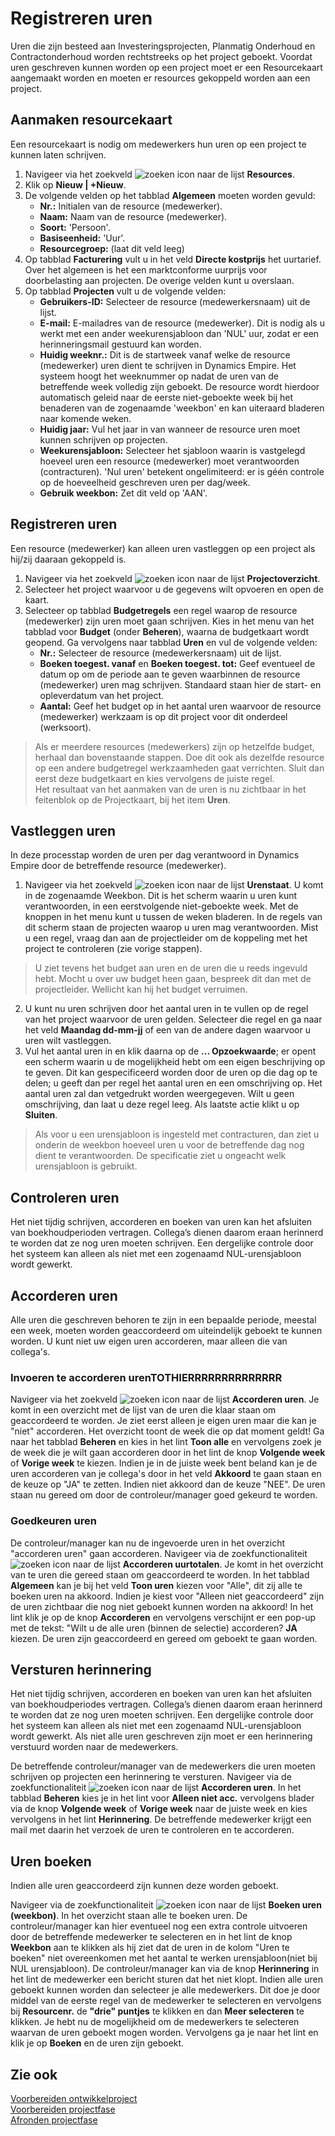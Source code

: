 # Registreren uren

Uren die zijn besteed aan Investeringsprojecten, Planmatig Onderhoud en Contractonderhoud worden rechtstreeks op het project geboekt. Voordat uren geschreven kunnen worden op een project moet er een Resourcekaart aangemaakt worden en moeten er resources gekoppeld worden aan een project.
 
## Aanmaken resourcekaart

Een resourcekaart is nodig om medewerkers hun uren op een project te kunnen laten schrijven. 

 1. Navigeer via het zoekveld ![zoeken icon](/assets/images/zoeken.png "zoeken icon") naar de lijst **Resources**. 
 2. Klik op **Nieuw | +Nieuw**. 
 3. De volgende velden op het tabblad **Algemeen** moeten worden gevuld:
	* **Nr.:** Initialen van de resource (medewerker). 
	* **Naam:** Naam van de resource (medewerker).
	* **Soort:** 'Persoon'.
	* **Basiseenheid:** 'Uur'.
	* **Resourcegroep:** (laat dit veld leeg) 
 4. Op tabblad **Facturering** vult u in het veld **Directe kostprijs** het uurtarief. Over het algemeen is het een marktconforme uurprijs voor doorbelasting aan projecten. De overige velden kunt u overslaan.
 5. Op tabblad **Projecten** vult u de volgende velden:
	* **Gebruikers-ID:** Selecteer de resource (medewerkersnaam) uit de lijst.
	* **E-mail:** E-mailadres van de resource (medewerker). Dit is nodig als u werkt met een ander weekurensjabloon dan 'NUL' uur, zodat er een herinneringsmail gestuurd kan worden.
	* **Huidig weeknr.:** Dit is de startweek vanaf welke de resource (medewerker) uren dient te schrijven in Dynamics Empire. Het systeem hoogt het weeknummer op nadat de uren van de betreffende week volledig zijn geboekt. De resource wordt hierdoor automatisch geleid naar de eerste niet-geboekte week bij het benaderen van de zogenaamde 'weekbon' en kan uiteraard bladeren naar komende weken.
	* **Huidig jaar:** Vul het jaar in van wanneer de resource uren moet kunnen schrijven op projecten.
	* **Weekurensjabloon:** Selecteer het sjabloon waarin is vastgelegd hoeveel uren een resource (medewerker) moet verantwoorden (contracturen). 'Nul uren' betekent ongelimiteerd: er is géén controle op de hoeveelheid geschreven uren per dag/week. 
	* **Gebruik weekbon:** Zet dit veld op 'AAN'.	 
	
## Registreren uren

Een resource (medewerker) kan alleen uren vastleggen op een project als hij/zij daaraan gekoppeld is.

 1. Navigeer via het zoekveld ![zoeken icon](/assets/images/zoeken.png "zoeken icon") naar de lijst **Projectoverzicht**. 
 2. Selecteer het project waarvoor u de gegevens wilt opvoeren en open de kaart.
 3. Selecteer op tabblad **Budgetregels** een regel waarop de resource (medewerker) zijn uren moet gaan schrijven. Kies in het menu van het tabblad voor **Budget** (onder **Beheren**), waarna de budgetkaart wordt geopend. Ga vervolgens naar tabblad **Uren** en vul de volgende velden:
	* **Nr.:** Selecteer de resource (medewerkersnaam) uit de lijst.
	* **Boeken toegest. vanaf** en **Boeken toegest. tot:** Geef eventueel de datum op om de periode aan te geven waarbinnen de resource (medewerker) uren mag schrijven. Standaard staan hier de start- en opleverdatum van het project. 
	* **Aantal:** Geef het budget op in het aantal uren waarvoor de resource (medewerker) werkzaam is op dit project voor dit onderdeel (werksoort).
 
>Als er meerdere resources (medewerkers) zijn op hetzelfde budget, herhaal dan bovenstaande stappen. Doe dit ook als dezelfde resource op een andere budgetregel werkzaamheden gaat verrichten. Sluit dan eerst deze budgetkaart en kies vervolgens de juiste regel.  
>Het resultaat van het aanmaken van de uren is nu zichtbaar in het feitenblok op de Projectkaart, bij het item **Uren**.

## Vastleggen uren

In deze processtap worden de uren per dag verantwoord in Dynamics Empire door de betreffende resource (medewerker).

 1. Navigeer via het zoekveld ![zoeken icon](/assets/images/zoeken.png "zoeken icon") naar de lijst **Urenstaat**. U komt in de zogenaamde Weekbon. Dit is het scherm waarin u uren kunt verantwoorden, in een eerstvolgende niet-geboekte week. Met de knoppen in het menu kunt u tussen de weken bladeren. In de regels van dit scherm staan de projecten waarop u uren mag verantwoorden. Mist u een regel, vraag dan aan de projectleider om de koppeling met het project te controleren (zie vorige stappen).

>U ziet tevens het budget aan uren en de uren die u reeds ingevuld hebt. Mocht u over uw budget heen gaan, bespreek dit dan met de projectleider. Wellicht kan hij het budget verruimen.

 2. U kunt nu uren schrijven door het aantal uren in te vullen op de regel van het project waarvoor de uren gelden. Selecteer die regel en ga naar het veld **Maandag dd-mm-jj** of een van de andere dagen waarvoor u uren wilt vastleggen.
 3. Vul het aantal uren in en klik daarna op de **... Opzoekwaarde**; er opent een scherm waarin u de mogelijkheid hebt om een eigen beschrijving op te geven. Dit kan gespecificeerd worden door de uren op die dag op te delen; u geeft dan per regel het aantal uren en een omschrijving op. Het aantal uren zal dan vetgedrukt worden weergegeven.  Wilt u geen omschrijving, dan laat u deze regel leeg. Als laatste actie klikt u op **Sluiten**.
> Als voor u een urensjabloon is ingesteld met contracturen, dan ziet u onderin de weekbon hoeveel uren u voor de betreffende dag nog dient te verantwoorden. De specificatie ziet u ongeacht welk urensjabloon is gebruikt.

## Controleren uren

Het niet tijdig schrijven, accorderen en boeken van uren kan het afsluiten van boekhoudperioden vertragen. Collega’s dienen daarom eraan herinnerd te worden dat ze nog uren moeten schrijven. Een dergelijke controle door het systeem kan alleen als niet met een zogenaamd NUL-urensjabloon wordt gewerkt.

## Accorderen uren

Alle uren die geschreven behoren te zijn in een bepaalde periode, meestal een week, moeten worden geaccordeerd om uiteindelijk geboekt te kunnen worden. U kunt niet uw eigen uren accorderen, maar alleen die van collega's.

### Invoeren te accorderen urenTOTHIERRRRRRRRRRRRRR

Navigeer via het zoekveld ![zoeken icon](/assets/images/zoeken.png "zoeken icon") naar de lijst **Accorderen uren**. 
Je komt in een overzicht met de lijst van de uren die klaar staan om geaccordeerd te worden. Je ziet eerst alleen je eigen uren maar die kan je "niet" accorderen. Het overzicht toont de week die op dat moment geldt!
Ga naar het tabblad **Beheren** en kies in het lint **Toon alle** en vervolgens zoek je de week die je wilt gaan accorderen door in het lint de knop **Volgende week** of **Vorige week** te kiezen. 
Indien je in de juiste week bent beland kan je de uren accorderen van je collega's door in het veld **Akkoord** te gaan staan en de keuze op "JA" te zetten. Indien niet akkoord dan de keuze "NEE".
De uren staan nu gereed om door de controleur/manager goed gekeurd te worden. 

### Goedkeuren uren

De controleur/manager kan nu de ingevoerde uren in het overzicht "accorderen uren" gaan accorderen.
Navigeer via de zoekfunctionaliteit ![zoeken icon](https://docs.cegeka-dsa.nl/assets/images/zoeken.png "zoeken icon")  naar de lijst **Accorderen uurtotalen**. 
Je komt in het overzicht van te uren die gereed staan om geaccordeerd te worden. In het tabblad **Algemeen** kan je bij het veld **Toon uren** kiezen voor "Alle", dit zij alle te boeken uren na akkoord. Indien je kiest voor "Alleen niet geaccordeerd" zijn de uren zichtbaar die nog niet geboekt kunnen worden na akkoord! 
In het lint klik je op de knop **Accorderen** en vervolgens verschijnt er een pop-up met de tekst: "Wilt u de alle uren (binnen de selectie) accorderen? **JA** kiezen.  De uren zijn geaccordeerd en gereed om geboekt te gaan worden.

## Versturen herinnering

Het niet tijdig schrijven, accorderen en boeken van uren kan het afsluiten van boekhoudperiodes vertragen. Collega’s dienen daarom eraan herinnerd te worden dat ze nog uren moeten schrijven. Een dergelijke controle door het systeem kan alleen als niet met een zogenaamd NUL-urensjabloon wordt gewerkt. Als niet alle uren geschreven zijn moet er een herinnering verstuurd worden naar de medewerkers.

De betreffende controleur/manager van de medewerkers die uren moeten schrijven op projecten een herinnering te versturen. 
Navigeer via de zoekfunctionaliteit ![zoeken icon](https://docs.cegeka-dsa.nl/assets/images/zoeken.png "zoeken icon") naar de lijst **Accorderen uren**. 
In het tabblad **Beheren** kies je in het lint voor **Alleen niet acc.** vervolgens blader via de knop **Volgende week** of **Vorige week** naar de juiste week en kies vervolgens in het lint **Herinnering**. 
De betreffende medewerker krijgt een mail met daarin het verzoek de uren te controleren en te accorderen.

## Uren boeken

Indien alle uren geaccordeerd zijn kunnen deze worden geboekt.

Navigeer via de zoekfunctionaliteit ![zoeken icon](https://docs.cegeka-dsa.nl/assets/images/zoeken.png "zoeken icon")  naar de lijst **Boeken uren (weekbon)**. 
In het overzicht staan alle te boeken uren. De controleur/manager kan hier eventueel nog een extra controle uitvoeren door de betreffende medewerker te selecteren en in het lint de knop **Weekbon** aan te klikken als hij ziet dat de uren in de kolom "Uren te boeken" niet overeenkomen met het aantal te werken urensjabloon(niet bij NUL urensjabloon). De controleur/manager kan via de knop **Herinnering** in het lint de medewerker een bericht sturen dat het niet klopt.
Indien alle uren geboekt kunnen worden dan selecteer je alle medewerkers. Dit doe je door middel van de eerste regel van de medewerker te selecteren en vervolgens bij **Resourcenr.** de **"drie" puntjes** te klikken en dan **Meer selecteren** te klikken. Je hebt nu de mogelijkheid om de medewerkers te selecteren waarvan de uren geboekt mogen worden. 
Vervolgens ga je naar het lint en klik je op **Boeken** en de uren zijn geboekt. 

## Zie ook

[Voorbereiden ontwikkelproject](../voorbereiden-ontwikkelproject/)  
[Voorbereiden projectfase](../voorbereiden-projectfase/)  
[Afronden projectfase](../afronden-projectfase/)  
